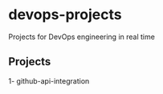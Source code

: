 # devops-projects
Projects for DevOps engineering in real time 

## Projects

1- github-api-integration